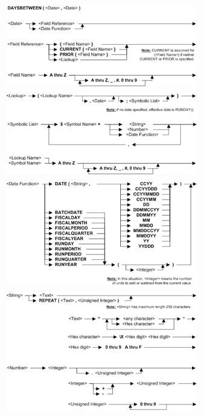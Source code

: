 ![Function DAYSBETWEEN 1](../../../../images/LTSF_DAYSBTWDATE_01.gif)

![Function DAYSBETWEEN 2](../../../../images/LTSF_DATE_02.gif)

![Function DAYSBETWEEN 3](../../../../images/LTSF_DATE_03.gif)

![Function DAYSBETWEEN 4](../../../../images/LTSF_DATE_04.gif)